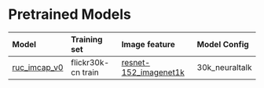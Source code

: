 # Pretrained Models

| Model | Training set | Image feature | Model Config | 
|:--- |:--- |:--- |:--- 
| [ruc_imcap_v0](ruc_imcap_v0.tar.gz) | flickr30k-cn train | [resnet-152_imagenet1k](http://data.mxnet.io/models/imagenet/resnet/152-layers/) | 30k_neuraltalk | 
